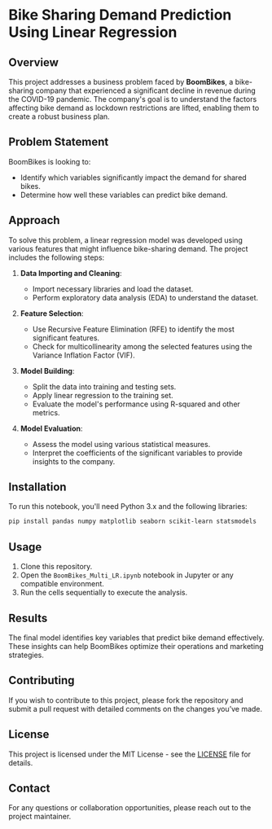 
# Bike Sharing Demand Prediction Using Linear Regression

## Overview

This project addresses a business problem faced by **BoomBikes**, a bike-sharing company that experienced a significant decline in revenue during the COVID-19 pandemic. The company's goal is to understand the factors affecting bike demand as lockdown restrictions are lifted, enabling them to create a robust business plan.

## Problem Statement

BoomBikes is looking to:
- Identify which variables significantly impact the demand for shared bikes.
- Determine how well these variables can predict bike demand.

## Approach

To solve this problem, a linear regression model was developed using various features that might influence bike-sharing demand. The project includes the following steps:

1. **Data Importing and Cleaning**: 
    - Import necessary libraries and load the dataset.
    - Perform exploratory data analysis (EDA) to understand the dataset.
    
2. **Feature Selection**:
    - Use Recursive Feature Elimination (RFE) to identify the most significant features.
    - Check for multicollinearity among the selected features using the Variance Inflation Factor (VIF).

3. **Model Building**:
    - Split the data into training and testing sets.
    - Apply linear regression to the training set.
    - Evaluate the model's performance using R-squared and other metrics.

4. **Model Evaluation**:
    - Assess the model using various statistical measures.
    - Interpret the coefficients of the significant variables to provide insights to the company.

## Installation

To run this notebook, you'll need Python 3.x and the following libraries:

```bash
pip install pandas numpy matplotlib seaborn scikit-learn statsmodels
```

## Usage

1. Clone this repository.
2. Open the `BoomBikes_Multi_LR.ipynb` notebook in Jupyter or any compatible environment.
3. Run the cells sequentially to execute the analysis.

## Results

The final model identifies key variables that predict bike demand effectively. These insights can help BoomBikes optimize their operations and marketing strategies.

## Contributing

If you wish to contribute to this project, please fork the repository and submit a pull request with detailed comments on the changes you’ve made.

## License

This project is licensed under the MIT License - see the [LICENSE](LICENSE) file for details.

## Contact

For any questions or collaboration opportunities, please reach out to the project maintainer.
